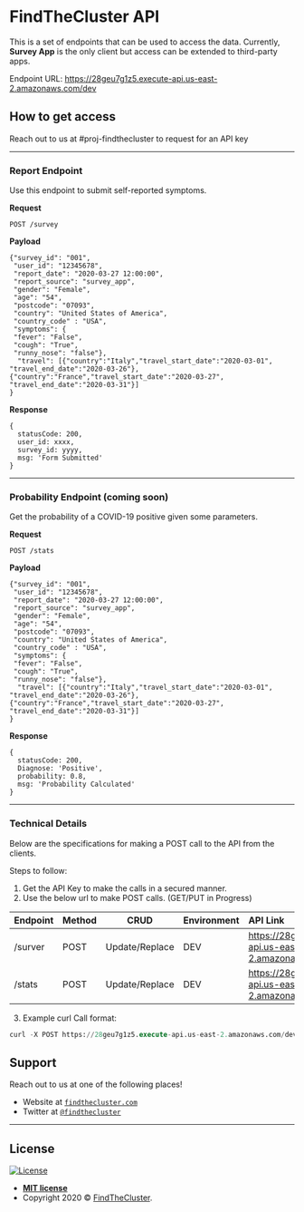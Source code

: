 # FindTheCluster API

This is a set of endpoints that can be used to access the data. Currently, **Survey App** is the only client but access can be extended to third-party apps.

Endpoint URL: https://28geu7g1z5.execute-api.us-east-2.amazonaws.com/dev

## How to get access
Reach out to us at #proj-findthecluster to request for an API key


---
###  Report Endpoint
Use this endpoint to submit self-reported symptoms.

**Request**

`POST /survey`

**Payload**
```
{"survey_id": "001",
 "user_id": "12345678",
 "report_date": "2020-03-27 12:00:00",
 "report_source": "survey_app",
 "gender": "Female",
 "age": "54",
 "postcode": "07093",
 "country": "United States of America",
 "country_code" : "USA",
 "symptoms": {
 "fever": "False",
 "cough": "True",
 "runny_nose": "false"},
  "travel": [{"country":"Italy","travel_start_date":"2020-03-01", "travel_end_date":"2020-03-26"},{"country":"France","travel_start_date":"2020-03-27", "travel_end_date":"2020-03-31"}]
}
```

**Response**
```
{
  statusCode: 200,
  user_id: xxxx,
  survey_id: yyyy,
  msg: 'Form Submitted'
}
```

---

### Probability Endpoint (coming soon)
Get the probability of a COVID-19 positive given some parameters. 

**Request**

`POST /stats`

**Payload**
```
{"survey_id": "001",
 "user_id": "12345678",
 "report_date": "2020-03-27 12:00:00",
 "report_source": "survey_app",
 "gender": "Female",
 "age": "54",
 "postcode": "07093",
 "country": "United States of America",
 "country_code" : "USA",
 "symptoms": {
 "fever": "False",
 "cough": "True",
 "runny_nose": "false"},
  "travel": [{"country":"Italy","travel_start_date":"2020-03-01", "travel_end_date":"2020-03-26"},{"country":"France","travel_start_date":"2020-03-27", "travel_end_date":"2020-03-31"}]
}
```

**Response**
```
{
  statusCode: 200,
  Diagnose: 'Positive',
  probability: 0.8,
  msg: 'Probability Calculated'
}
```
---

### Technical Details
Below are the specifications for making a POST call to the API from the clients. 

Steps to follow:

1. Get the API Key to make the calls in a secured manner.
2. Use the below url to make POST calls. (GET/PUT in Progress)

| Endpoint | Method | CRUD |Environment | API Link |
| :---    |:---         |     :---:      | :--- |:--- |
| /surver | POST   | Update/Replace   |DEV| https://28geu7g1z5.execute-api.us-east-2.amazonaws.com/dev/survey  |
| /stats  | POST   | Update/Replace   |DEV| https://28geu7g1z5.execute-api.us-east-2.amazonaws.com/dev/stats  |



3. Example curl Call format:
```sql
curl -X POST https://28geu7g1z5.execute-api.us-east-2.amazonaws.com/dev/survey -H 'x-api-key:*******' -H "Content-Type: application/json" -d '{"survey_id": "001","user_id": "12345680","report_date": "2020-03-30 16:00:00", "report_source": "survey_app", "gender": "female","age": "29", "postcode": "122017","country": "INDIA", "country_code" : "INDIA","symptoms": {"fever": "true","cough": "false","runny_nose": "false"},"travel": [{"country":"Italy","travel_start_date":"2020-03-01", "travel_end_date":"2020-03-26"},{"country":"France","travel_start_date":"2020-03-27", "travel_end_date":"2020-03-31"}]}'
```


## Support

Reach out to us at one of the following places!

- Website at <a href="http://findthecluster.com" target="_blank">`findthecluster.com`</a>
- Twitter at <a href="http://twitter.com/findthecluster" target="_blank">`@findthecluster`</a>


---

## License

[![License](http://img.shields.io/:license-mit-blue.svg?style=flat-square)](http://badges.mit-license.org)

- **[MIT license](http://opensource.org/licenses/mit-license.php)**
- Copyright 2020 © <a href="http://findthecluster.com" target="_blank">FindTheCluster</a>.
